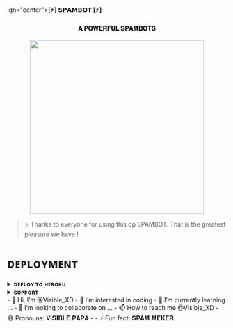 ign="center"><b>[⚡] 𝗦𝗣𝗔𝗠𝗕𝗢𝗧 [⚡]</b></h1>

<h4 align="center"> 𝐀 𝐏𝐎𝐖𝐄𝐑𝐅𝐔𝐋  𝐒𝐏𝐀𝐌𝐁𝐎𝐓𝐒</h4>

<p align="center"><a href="https://t.me/AimmXD"><img src="https://telegra.ph/file/0b520f40be4bbca3835e2.jpg" width="400"></a></p>


> ⭐️ Thanks to everyone for using this op SPAMBOT. That is the greatest pleasure we have !


# ᴅᴇᴘʟᴏʏᴍᴇɴᴛ


<details>
<summary><b>ᴅᴇᴘʟᴏʏ ᴛᴏ ʜᴇʀᴏᴋᴜ</b></summary>
<br>

[![Deploy](https://www.herokucdn.com/deploy/button.svg)](https://dashboard.heroku.com/new?template=https://github.com/AimmXD/SPAMBOT)

</details>


<details>
<summary><b>sᴜᴘᴘᴏʀᴛ</b></summary>
<br>

<a href="https://t.me/AimXsupport"><img src="https://img.shields.io/badge/Join-Telegram%20Channel-red.svg?logo=Telegram"></a>

</details>
- 👋 Hi, I’m @Visible_XD
- 👀 I’m interested in coding 
- 🌱 I’m currently learning ...
- 💞️ I’m looking to collaborate on ...
- 📫 How to reach me @Visible_XD
- 😄 Pronouns: 𝐕𝐈𝐒𝐈𝐁𝐋𝐄 𝐏𝐀𝐏𝐀
- 
- ⚡ Fun fact: 𝐒𝐏𝐀𝐌 𝐌𝐄𝐊𝐄𝐑  

<!---
Visiblexd/Visiblexd is a ✨ special ✨ repository because its `README.md` (this file) appears on your GitHub profile.
You can click the Preview link to take a look at your changeschange
